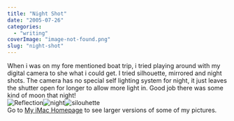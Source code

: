 ```yaml
---
title: "Night Shot"
date: "2005-07-26"
categories: 
  - "writing"
coverImage: "image-not-found.png"
slug: "night-shot"
---
```


When i was on my fore mentioned boat trip, i tried playing around with my digital camera to she what i could get. I tried silhouette, mirrored and night shots. The camera has no special self lighting system for night, it just leaves the shutter open for longer to allow more light in. Good job there was some kind of moon that night!  
![Reflection](images/glasses.jpg-thumb_140_105.jpg)![night](images/night.jpg-thumb_140_105.jpg)![silouhette](images/rutdark.jpg-thumb_140_105.jpg)  
Go to [My iMac Homepage](http://homepage.mac.com/seanchamberlin/Menu4.html) to see larger versions of some of my pictures.

